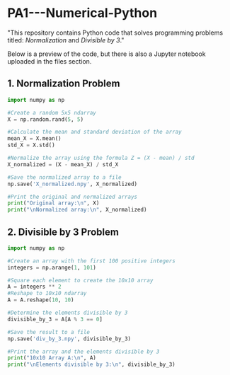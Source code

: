 # PA1---Numerical-Python
"This repository contains Python code that solves programming problems titled: *Normalization* and *Divisible by 3*."

Below is a preview of the code, but there is also a Jupyter notebook uploaded in the files section.

## 1. Normalization Problem
``` python
import numpy as np

#Create a random 5x5 ndarray
X = np.random.rand(5, 5)

#Calculate the mean and standard deviation of the array
mean_X = X.mean()
std_X = X.std()

#Normalize the array using the formula Z = (X - mean) / std
X_normalized = (X - mean_X) / std_X

#Save the normalized array to a file
np.save('X_normalized.npy', X_normalized)

#Print the original and normalized arrays
print("Original array:\n", X)
print("\nNormalized array:\n", X_normalized)
```

## 2. Divisible by 3 Problem
``` python
import numpy as np

#Create an array with the first 100 positive integers
integers = np.arange(1, 101)

#Square each element to create the 10x10 array
A = integers ** 2
#Reshape to 10x10 ndarray
A = A.reshape(10, 10)

#Determine the elements divisible by 3
divisible_by_3 = A[A % 3 == 0]

#Save the result to a file
np.save('div_by_3.npy', divisible_by_3)

#Print the array and the elements divisible by 3
print("10x10 Array A:\n", A)
print("\nElements divisible by 3:\n", divisible_by_3)
```
